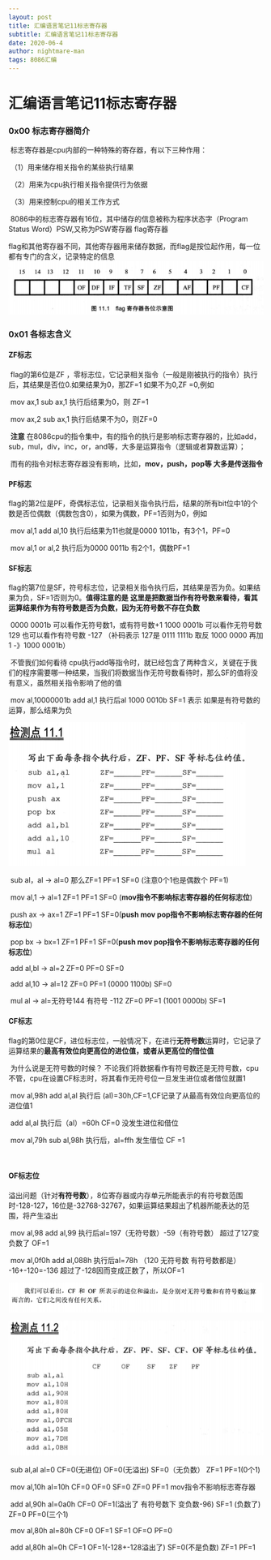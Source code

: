 ```yaml
---
layout: post
title: 汇编语言笔记11标志寄存器
subtitle: 汇编语言笔记11标志寄存器
date: 2020-06-4
author: nightmare-man
tags: 8086汇编
---
```


# 汇编语言笔记11标志寄存器

### 0x00 标志寄存器简介

​		标志寄存器是cpu内部的一种特殊的寄存器，有以下三种作用：

​	（1）用来储存相关指令的某些执行结果

​	（2）用来为cpu执行相关指令提供行为依据

​	（3）用来控制cpu的相关工作方式

​		8086中的标志寄存器有16位，其中储存的信息被称为程序状态字（Program Status Word）PSW,又称为PSW寄存器 flag寄存器

​		flag和其他寄存器不同，其他寄存器用来储存数据，而flag是按位起作用，每一位都有专门的含义，记录特定的信息		![QQ截图20200604161957](/assets/img/QQ截图20200604161957.png)



### 0x01 各标志含义

#### 		ZF标志

​		flag的第6位是ZF ，零标志位，它记录相关指令（一般是刚被执行的指令）执行后，其结果是否位0.如果结果为0，那ZF=1 如果不为0,ZF =0,例如

​		mov ax,1	sub ax,1     执行后结果为0，则 ZF=1

​		mov ax,2 	sub ax,1    执行后结果不为0，则ZF=0

​		**注意**  在8086cpu的指令集中，有的指令的执行是影响标志寄存器的，比如add，sub，mul，div，inc，or，and等，大多是运算指令（逻辑或者算数运算）；

​		而有的指令对标志寄存器没有影响，比如，**mov，push，pop等 大多是传送指令**

#### 		PF标志

​		flag的第2位是PF，奇偶标志位，记录相关指令执行后，结果的所有bit位中1的个数是否位偶数（偶数包含0），如果为偶数，PF=1否则为0，例如

​		mov al,1	add al,10	执行后结果为11也就是0000 1011b，有3个1，PF=0

​		mov al,1	or al,2	执行后为0000 0011b 有2个1，偶数PF=1

#### 		SF标志

​		flag的第7位是SF，符号标志位，记录相关指令执行后，其结果是否为负。如果结果为负，SF=1否则为0。**值得注意的是** **这里是把数据当作有符号数来看待，看其运算结果作为有符号数是否为负数，因为无符号数不存在负数**

​		0000 0001b 可以看作无符号数1，或有符号数+1    1000 0001b 可以看作无符号数129 也可以看作有符号数 -127 （补码表示 127是 0111 1111b 取反 1000 0000  再加1 -》1000 0001b）

​		不管我们如何看待 cpu执行add等指令时，就已经包含了两种含义，关键在于我们的程序需要哪一种结果，当我们将数据当作无符号数看待时，那么SF的值将没有意义，虽然相关指令影响了他的值

​		mov al,10000001b	add al,1 执行后al 1000 0010b  SF=1 表示 如果是有符号数的运算，那么结果为负

![QQ截图20200604164133](/assets/img/QQ截图20200604164133.png)

​		sub al，al 	->	al=0	那么ZF=1 PF=1 SF=0  (注意0个1也是偶数个 PF=1)

​		mov al,1	->	al=1	ZF=1	PF=1	SF=0 (**mov指令不影响标志寄存器的任何标志位**)

​		push	ax	->	ax=1	ZF=1	PF=1	SF=0(**push mov pop指令不影响标志寄存器的任何标志位**)

​		pop bx	->	bx=1	ZF=1	PF=1	SF=0(**push mov pop指令不影响标志寄存器的任何标志位**)

​		add al,bl	->	al=2	ZF=0	PF=0	SF=0

​		add al,10	->	al=12 ZF=0	PF=1 (0000 1100b)	SF=0

​		mul al	->	al=无符号144 有符号 -112	ZF=0	PF=1 (1001 0000b)	SF=1



#### 		CF标志

​		flag的第0位是CF，进位标志位，一般情况下，在进行**无符号数**运算时，它记录了运算结果的**最高有效位向更高位的进位值，或者从更高位的借位值**

​		为什么说是无符号数的时候？ 不论我们将数据看作有符号数还是无符号数，cpu不管，cpu在设置CF标志时，将其看作无符号位一旦发生进位或者借位就置1

​		mov al,98h	add al,al	执行后 (al)=30h,CF=1,CF记录了从最高有效位向更高位的进位值1

​		add al,al	执行后（al）=60h  	CF=0 没发生进位和借位

​		mov al,79h	sub al,98h	执行后，al=ffh 发生借位 CF =1

​		

#### 		OF标志位

​		溢出问题（针对**有符号数**），8位寄存器或内存单元所能表示的有符号数范围时-128-127，16位是-32768-32767，如果运算结果超出了机器所能表达的范围，将产生溢出

​		mov al,98	add al,99	执行后al=197（无符号数）-59（有符号数） 超过了127变负数了 OF=1

​		mov al,0f0h	add al,088h	执行后al=78h （120 无符号数 有符号数都是） -16+-120=-136 超过了-128因而变成正数了，所以OF=1

![QQ截图20200604170732](/assets/img/QQ截图20200604170732.png)

![QQ截图20200604170759](/assets/img/QQ截图20200604170759.png)

​		sub al,al	al=0	CF=0(无进位)	OF=0(无溢出)	SF=0（无负数）	ZF=1	PF=1(0个1)

​		mov al,10h	al=10h	CF=0	OF=0	SF=0	ZF=0	PF=1	mov指令不影响标志寄存器

​		add al,90h	al=0a0h 	CF=0 OF=1(溢出了 有符号数下 变负数-96)	SF=1 (负数了)	ZF=0	PF=0(三个1)

​		mov al,80h	al=80h	CF=0	OF=1	SF=1	OF=O	PF=0

​		add al,80h	al=0h	CF=1	OF=1(-128+-128溢出了)	SF=0(不是负数)	ZF=1	PF=1	